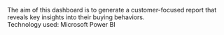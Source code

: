 The aim of this dashboard is to generate a customer-focused report that reveals key insights into their buying behaviors. </br>
Technology used: Microsoft Power BI
